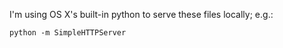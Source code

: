 I'm using OS X's built-in python to serve these files locally; e.g.:

    python -m SimpleHTTPServer

